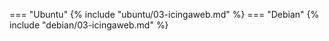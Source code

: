 === "Ubuntu"
    {% include "ubuntu/03-icingaweb.md" %}
=== "Debian"
    {% include "debian/03-icingaweb.md" %}